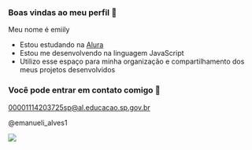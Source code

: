 ### Boas vindas ao meu perfil 🖤

Meu nome é emiily

- Estou estudando na [Alura](https://www.alura.com.br)
- Estou me desenvolvendo na linguagem JavaScript
- Utilizo esse espaço para minha organização e compartilhamento dos meus projetos desenvolvidos

### Você pode entrar em contato comigo 📧

00001114203725sp@al.educacao.sp.gov.br

@emanueli_alves1

![](https://media1.tenor.com/m/kxpacroJWOYAAAAC/eye-roll-robert-downey-jr.gif)

